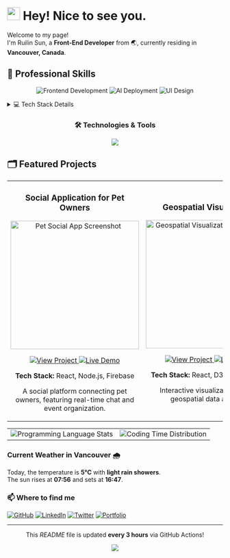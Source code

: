 <h1><img src="https://emojis.slackmojis.com/emojis/images/1531849430/4246/blob-sunglasses.gif?1531849430" width="30"/> Hey! Nice to see you.</h1>

<p>Welcome to my page! </br> I'm Ruilin Sun, a <b>Front-End Developer</b> from 🌏, currently residing in <img src="https://cdn-icons-png.flaticon.com/512/197/197430.png" width="13"/> <b>Vancouver, Canada</b>. </p>

<!-- 技能概览部分 -->
<h2>🚀 Professional Skills</h2>

<div align="center">
  
![Frontend Development](https://progress-bar.dev/90/?title=Frontend&width=500&color=4B0082)
![AI Deployment](https://progress-bar.dev/85/?title=AI-Deploy&width=500&color=0E2F44)
![UI Design](https://progress-bar.dev/80/?title=UI-Design&width=500&color=FF69B4)

</div>

<!-- 详细技能树 -->
<details>
<summary>💻 Tech Stack Details</summary>

<div align="center">

|                                          Frontend Development                                          |                                            Cloud & DevOps                                            |                                                         UI/UX Design                                                          |
| :----------------------------------------------------------------------------------------------------: | :--------------------------------------------------------------------------------------------------: | :---------------------------------------------------------------------------------------------------------------------------: |
|        ![React](https://img.shields.io/badge/React-Expert-blue?style=for-the-badge&logo=react)         |     ![AWS](https://img.shields.io/badge/AWS-Advanced-orange?style=for-the-badge&logo=amazon-aws)     |                  ![Figma](https://img.shields.io/badge/Figma-Advanced-purple?style=for-the-badge&logo=figma)                  |
| ![TypeScript](https://img.shields.io/badge/TypeScript-Expert-blue?style=for-the-badge&logo=typescript) |     ![Docker](https://img.shields.io/badge/Docker-Advanced-blue?style=for-the-badge&logo=docker)     | ![Styled Components](https://img.shields.io/badge/Styled_Components-Advanced-pink?style=for-the-badge&logo=styled-components) |
|      ![Redux](https://img.shields.io/badge/Redux-Advanced-purple?style=for-the-badge&logo=redux)       | ![Firebase](https://img.shields.io/badge/Firebase-Advanced-yellow?style=for-the-badge&logo=firebase) |                   ![Sass](https://img.shields.io/badge/Sass-Advanced-cc6699?style=for-the-badge&logo=sass)                    |

</div>
</details>

<!-- 技能图标墙 -->
<div align="center">
  <h3>🛠️ Technologies & Tools</h3>
  
  <p>
    <img src="https://skillicons.dev/icons?i=react,redux,ts,js,nodejs,firebase,docker,aws,figma,sass" />
  </p>
</div>

<!-- 项目展示集 -->
<h2>🗂 Featured Projects</h2>

<div align="center">
  <table>
    <tr>
      <td width="50%">
        <h3 align="center">Social Application for Pet Owners</h3>
        <div align="center">
          <img src="project-screenshot.png" width="300" alt="Pet Social App Screenshot"/>
          <p>
            <a href="https://github.com/ruilinsun/pet-social-app">
              <img src="https://img.shields.io/badge/View_Project-4e4e4e?style=for-the-badge&logo=github" alt="View Project"/>
            </a>
            <a href="https://pet-social-app.demo.link">
              <img src="https://img.shields.io/badge/Live_Demo-FF3850?style=for-the-badge&logo=html5" alt="Live Demo"/>
            </a>
          </p>
          <p><strong>Tech Stack:</strong> React, Node.js, Firebase</p>
          <p>A social platform connecting pet owners, featuring real-time chat and event organization.</p>
        </div>
      </td>
      <td width="50%">
        <h3 align="center">Geospatial Visualization</h3>
        <div align="center">
          <img src="project-screenshot-2.png" width="300" alt="Geospatial Visualization Screenshot"/>
          <p>
            <a href="https://github.com/ruilinsun/geospatial-visualization">
              <img src="https://img.shields.io/badge/View_Project-4e4e4e?style=for-the-badge&logo=github" alt="View Project"/>
            </a>
            <a href="https://geospatial-viz.demo.link">
              <img src="https://img.shields.io/badge/Live_Demo-FF3850?style=for-the-badge&logo=html5" alt="Live Demo"/>
            </a>
          </p>
          <p><strong>Tech Stack:</strong> React, D3.js, TypeScript</p>
          <p>Interactive visualization tool for geospatial data analysis.</p>
        </div>
      </td>
    </tr>
  </table>
</div>

<!-- 编码统计 -->
<div align="center">
  <table>
    <tr>
      <td align="center">
        <img src="https://github-readme-stats.vercel.app/api/top-langs/?username=ruilinsun&layout=compact&theme=radical" alt="Programming Language Stats" />
      </td>
      <td align="center">
        <img src="https://github-profile-summary-cards.vercel.app/api/cards/productive-time?username=ruilinsun&theme=radical" alt="Coding Time Distribution" />
      </td>
    </tr>
  </table>
</div>

<!-- Weather in Vancouver -->
<h3>Current Weather in Vancouver 🌧️</h3>
<p>Today, the temperature is <b>5°C</b> with <b>light rain showers</b>.<br>
The sun rises at <b>07:56</b> and sets at <b>16:47</b>.</p>

<!-- Contact Information -->
<h3>📫 Where to find me</h3>
<p>
  <a href="https://github.com/ruilinsun"><img alt="GitHub" src="https://img.shields.io/badge/-GitHub-181717?logo=github&logoColor=white"/></a>
  <a href="https://linkedin.com/in/ruilinsun"><img alt="LinkedIn" src="https://img.shields.io/badge/-LinkedIn-0A66C2?logo=linkedin&logoColor=white"/></a>
  <a href="https://twitter.com/ruilinsun"><img alt="Twitter" src="https://img.shields.io/badge/-Twitter-1DA1F2?logo=twitter&logoColor=white"/></a>
  <a href="https://ruilinsun.dev"><img alt="Portfolio" src="https://img.shields.io/badge/-Portfolio-F24E1E?logo=figma&logoColor=white"/></a>
</p>

---

<p align="center">This <i>README</i> file is updated <b>every 3 hours</b> via GitHub Actions!</p>
<p align="center"><img src="https://github.com/ruilinsun/ruilinsun/workflows/README%20build/badge.svg" /></p>
